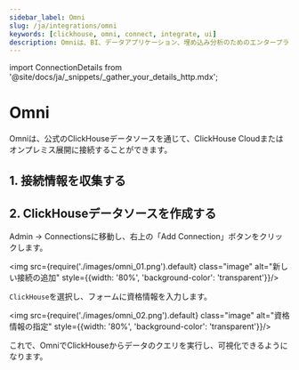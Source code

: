 ```yaml
---
sidebar_label: Omni
slug: /ja/integrations/omni
keywords: [clickhouse, omni, connect, integrate, ui]
description: Omniは、BI、データアプリケーション、埋め込み分析のためのエンタープライズプラットフォームで、リアルタイムでインサイトを探索し共有するのに役立ちます。
---
```


import ConnectionDetails from '@site/docs/ja/\_snippets/\_gather_your_details_http.mdx';

# Omni

Omniは、公式のClickHouseデータソースを通じて、ClickHouse Cloudまたはオンプレミス展開に接続することができます。

## 1. 接続情報を収集する

<ConnectionDetails />

## 2. ClickHouseデータソースを作成する

Admin -> Connectionsに移動し、右上の「Add Connection」ボタンをクリックします。

<img src={require('./images/omni_01.png').default} class="image" alt="新しい接続の追加" style={{width: '80%', 'background-color': 'transparent'}}/>
<br/>

`ClickHouse`を選択し、フォームに資格情報を入力します。

<img src={require('./images/omni_02.png').default} class="image" alt="資格情報の指定" style={{width: '80%', 'background-color': 'transparent'}}/>
<br/>

これで、OmniでClickHouseからデータのクエリを実行し、可視化できるようになります。
